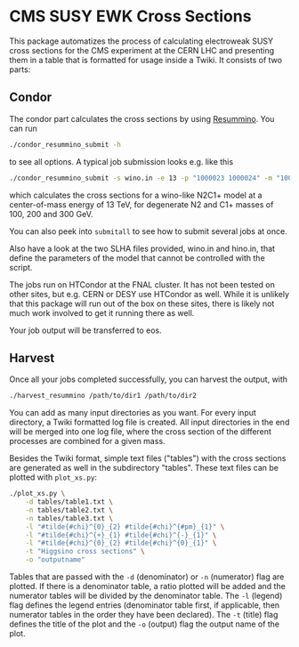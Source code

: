 # CMS SUSY EWK Cross Sections

This package automatizes the process of calculating electroweak SUSY cross
sections for the CMS experiment at the CERN LHC and presenting them in a table
that is formatted for usage inside a Twiki. It consists of two parts:

## Condor

The condor part calculates the cross sections by using
[Resummino](https://www.resummino.org/). You can run
```bash
./condor_resummino_submit -h
```
to see all options. A typical job submission looks e.g. like this
```bash
./condor_resummino_submit -s wino.in -e 13 -p "1000023 1000024" -m "100 200 300"
```
which calculates the cross sections for a wino-like N2C1+ model at a
center-of-mass energy of 13 TeV, for degenerate N2 and C1+ masses of 100, 200
and 300 GeV.

You can also peek into `submitall` to see how to submit several jobs at once.

Also have a look at the two SLHA files provided, wino.in and hino.in, that
define the parameters of the model that cannot be controlled with the script.

The jobs run on HTCondor at the FNAL cluster. It has not been tested on other
sites, but e.g. CERN or DESY use HTCondor as well. While it is unlikely that
this package will run out of the box on these sites, there is likely not much
work involved to get it running there as well.

Your job output will be transferred to eos.

## Harvest

Once all your jobs completed successfully, you can harvest the output, with
```bash
./harvest_resummino /path/to/dir1 /path/to/dir2
```
You can add as many input directories as you want. For every input directory, a
Twiki formatted log file is created. All input directories in the end will be
merged into one log file, where the cross section of the different processes are
combined for a given mass.

Besides the Twiki format, simple text files ("tables") with the cross sections
are generated as well in the subdirectory "tables". These text files can be
plotted with `plot_xs.py`:
```bash
./plot_xs.py \
    -d tables/table1.txt \
    -n tables/table2.txt \
    -n tables/table3.txt \
    -l "#tilde{#chi}^{0}_{2} #tilde{#chi}^{#pm}_{1}" \
    -l "#tilde{#chi}^{+}_{1} #tilde{#chi}^{-}_{1}" \
    -l "#tilde{#chi}^{0}_{2} #tilde{#chi}^{0}_{1}" \
    -t "Higgsino cross sections" \
    -o "outputname"
```
Tables that are passed with the `-d` (denominator) or `-n` (numerator) flag are
plotted. If there is a denominator table, a ratio plotted will be added and the
numerator tables will be divided by the denominator table. The `-l` (legend)
flag defines the legend entries (denominator table first, if applicable, then
numerator tables in the order they have been declared). The `-t` (title) flag
defines the title of the plot and the `-o` (output) flag the output name of the
plot.
